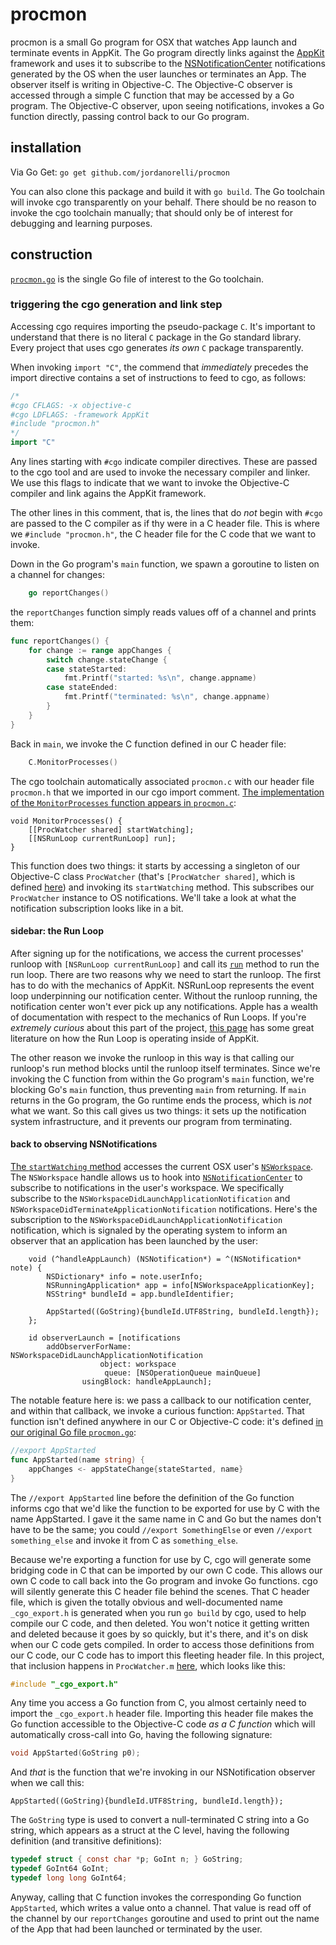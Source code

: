 # procmon

procmon is a small Go program for OSX that watches App launch and terminate
events in AppKit. The Go program directly links against the
[AppKit](https://developer.apple.com/reference/appkit) framework and uses it to
subscribe to the
[NSNotificationCenter](https://developer.apple.com/reference/foundation/nsnotificationcenter)
notifications generated by the OS when the user launches or terminates an App.
The observer itself is writing in Objective-C. The Objective-C observer is
accessed through a simple C function that may be accessed by a Go program. The
Objective-C observer, upon seeing notifications, invokes a Go function
directly, passing control back to our Go program.

## installation

Via Go Get: `go get github.com/jordanorelli/procmon`

You can also clone this package and build it with `go build`. The Go toolchain
will invoke cgo transparently on your behalf. There should be no reason to
invoke the cgo toolchain manually; that should only be of interest for
debugging and learning purposes.

## construction

[`procmon.go`](blob/master/procmon.go) is the single Go file of interest to the
Go toolchain.

### triggering the cgo generation and link step

Accessing cgo requires importing the pseudo-package `C`. It's important to
understand that there is no literal `C` package in the Go standard library.
Every project that uses cgo generates _its own_ `C` package transparently.

When invoking `import "C"`, the commend that _immediately_ precedes the import
directive contains a set of instructions to feed to cgo, as follows:

```go
/*
#cgo CFLAGS: -x objective-c
#cgo LDFLAGS: -framework AppKit
#include "procmon.h"
*/
import "C"
```

Any lines starting with `#cgo` indicate compiler directives. These are passed
to the cgo tool and are used to invoke the necessary compiler and linker. We
use this flags to indicate that we want to invoke the Objective-C compiler and
link agains the AppKit framework.

The other lines in this comment, that is, the lines that do _not_ begin with
`#cgo` are passed to the C compiler as if thy were in a C header file. This is
where we `#include "procmon.h"`, the C header file for the C code that we want
to invoke.

Down in the Go program's `main` function, we spawn a goroutine to listen on a
channel for changes:

```go
    go reportChanges()
```

the `reportChanges` function simply reads values off of a channel and prints
them:

```go
func reportChanges() {
    for change := range appChanges {
        switch change.stateChange {
        case stateStarted:
            fmt.Printf("started: %s\n", change.appname)
        case stateEnded:
            fmt.Printf("terminated: %s\n", change.appname)
        }
    }
}
```

Back in `main`, we invoke the C function defined in our C header file:
```go
    C.MonitorProcesses()
```

The cgo toolchain automatically associated `procmon.c` with our header file
`procmon.h` that we imported in our cgo import comment. [The implementation of
the `MonitorProcesses` function appears in
`procmon.c`](blob/3767628a0e24c6bccd463a2616f7f5226d4e1c9c/procmon.c#L5):

```obj-c
void MonitorProcesses() {
    [[ProcWatcher shared] startWatching];
    [[NSRunLoop currentRunLoop] run];
}
```

This function does two things: it starts by accessing a singleton of our
Objective-C class `ProcWatcher` (that's `[ProcWatcher shared]`, which is defined
[here](blob/3767628a0e24c6bccd463a2616f7f5226d4e1c9c/ProcWatcher.m#L6)) and
invoking its `startWatching` method. This subscribes our `ProcWatcher` instance
to OS notifications. We'll take a look at what the notification subscription
looks like in a bit.

#### sidebar: the Run Loop

After signing up for the notifications, we access the current processes'
runloop with `[NSRunLoop currentRunLoop]` and call its
[`run`](https://developer.apple.com/reference/foundation/nsrunloop/1412430-run?language=objc)
method to run the run loop. There are two reasons why we need to start the
runloop. The first has to do with the mechanics of AppKit. NSRunLoop represents
the event loop underpinning our notification center. Without the runloop
running, the notification center won't ever pick up any notifications. Apple
has a wealth of documentation with respect to the mechanics of Run Loops. If
you're _extremely curious_ about this part of the project, [this
page](https://developer.apple.com/library/content/documentation/Cocoa/Conceptual/Multithreading/RunLoopManagement/RunLoopManagement.html)
has some great literature on how the Run Loop is operating inside of AppKit.

The other reason we invoke the runloop in this way is that calling our
runloop's run method blocks until the runloop itself terminates. Since we're
invoking the C function from within the Go program's `main` function, we're
blocking Go's `main` function, thus preventing `main` from returning. If `main`
returns in the Go program, the Go runtime ends the process, which is _not_ what
we want. So this call gives us two things: it sets up the notification system
infrastructure, and it prevents our program from terminating.

#### back to observing NSNotifications

[The `startWatching`
method](blob/3767628a0e24c6bccd463a2616f7f5226d4e1c9c/ProcWatcher.m#L6)
accesses the current OSX user's
[`NSWorkspace`](https://developer.apple.com/reference/appkit/nsworkspace). The
`NSWorkspace` handle allows us to hook into
[`NSNotificationCenter`](https://developer.apple.com/reference/foundation/nsnotificationcenter)
to subscribe to notifications in the user's workspace. We specifically
subscribe to the `NSWorkspaceDidLaunchApplicationNotification` and
`NSWorkspaceDidTerminateApplicationNotification` notifications. Here's the
subscription to the `NSWorkspaceDidLaunchApplicationNotification` notification,
which is signaled by the operating system to inform an observer that an
application has been launched by the user:

```obj-c
    void (^handleAppLaunch) (NSNotification*) = ^(NSNotification* note) {
        NSDictionary* info = note.userInfo;
        NSRunningApplication* app = info[NSWorkspaceApplicationKey];
        NSString* bundleId = app.bundleIdentifier;

        AppStarted((GoString){bundleId.UTF8String, bundleId.length});
    };

    id observerLaunch = [notifications
        addObserverForName: NSWorkspaceDidLaunchApplicationNotification
                    object: workspace
                     queue: [NSOperationQueue mainQueue]
                usingBlock: handleAppLaunch];
```

The notable feature here is: we pass a callback to our notification center, and
within that callback, we invoke a curious function: `AppStarted`. That function
isn't defined anywhere in our C or Objective-C code: it's defined [in our
original Go file
`procmon.go`](blob/3767628a0e24c6bccd463a2616f7f5226d4e1c9c/procmon.go#L28-L31):

```go
//export AppStarted
func AppStarted(name string) {
    appChanges <- appStateChange{stateStarted, name}
}
```

The `//export AppStarted` line before the definition of the Go function informs
cgo that we'd like the function to be exported for use by C with the name
AppStarted. I gave it the same name in C and Go but the names don't have to be
the same; you could `//export SomethingElse` or even `//export something_else`
and invoke it from C as `something_else`.

Because we're exporting a function for use by C, cgo will generate some
bridging code in C that can be imported by our own C code. This allows our own
C code to call back into the Go program and invoke Go functions. cgo will
silently generate this C header file behind the scenes. That C header file,
which is given the totally obvious and well-documented name `_cgo_export.h` is
generated when you run `go build` by cgo, used to help compile our C code, and
then deleted. You won't notice it getting written and deleted because it goes
by so quickly, but it's there, and it's on disk when our C code gets compiled.
In order to access those definitions from our C code, our C code has to import
this fleeting header file. In this project, that inclusion happens in
`ProcWatcher.m`
[here](blob/3767628a0e24c6bccd463a2616f7f5226d4e1c9c/ProcWatcher.m#L1), which
looks like this:

```c
#include "_cgo_export.h"
```

Any time you access a Go function from C, you almost certainly need to import
the `_cgo_export.h` header file. Importing this header file makes the Go
function accessible to the Objective-C code _as a C function_ which will
automatically cross-call into Go, having the following signature:

```c
void AppStarted(GoString p0);
```

And _that_ is the function that we're invoking in our NSNotification observer
when we call this:

```obj-c
AppStarted((GoString){bundleId.UTF8String, bundleId.length});
```

The `GoString` type is used to convert a null-terminated C string into a Go
string, which appears as a struct at the C level, having the following
definition (and transitive definitions):

```c
typedef struct { const char *p; GoInt n; } GoString;
typedef GoInt64 GoInt;
typedef long long GoInt64;
```

Anyway, calling that C function invokes the corresponding Go function
`AppStarted`, which writes a value onto a channel. That value is read off of
the channel by our `reportChanges` goroutine and used to print out the name of
the App that had been launched or terminated by the user.
